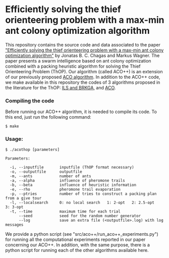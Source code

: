 # Efficiently solving the thief orienteering problem with a max-min ant colony optimization algorithm

This repository contains the source code and data associated to the paper ["Efficiently solving the thief orienteering problem with a max-min ant colony optimization algorithm"](https://cdn.shopify.com/s/files/1/0787/7841/products/3_563d6937-2fb2-42e8-a0e4-aacc75daf4f0.png?v=1557918086) by Jonatas B. C. Chagas and Markus Wagner. The paper presents a swarm intelligence based on ant colony optimization combined with a packing heuristic algorithm for solving the Thief Orienteering Problem (ThOP). Our algorithm (called ACO++) is an extension of our previously proposed [ACO algorithm](https://www.sciencedirect.com/science/article/abs/pii/S0167637720301255). In addition to the ACO++ code, we make available in this repository the codes of 3 algorithms proposed in the literature for the ThOP: [ILS and BRKGA](https://ieeexplore.ieee.org/document/8477853), and [ACO](https://www.sciencedirect.com/science/article/abs/pii/S0167637720301255).

### Compiling the code

Before running our ACO++ algorithm, it is needed to compile its code. To this end, just run the following command:

```console
$ make
```

### Usage:

```console
$ ./acothop [parameters]

Parameters:

  -i, --inputfile       inputfile (ThOP format necessary)
  -o, --outputfile      outputfile
  -m, --ants            number of ants
  -a, --alpha           influence of pheromone trails
  -b, --beta            influence of heuristic information
  -e, --rho             pheromone trail evaporation
  -p, --ptries          number of tries to construct a packing plan from a give tour
  -l, --localsearch     0: no local search   1: 2-opt   2: 2.5-opt   3: 3-opt
  -t, --time            maximum time for each trial  
      --seed            seed for the random number generator
      --log             save an extra file (<outputfile>.log) with log messages

```

We provide a python script (see "src/aco++/run_aco++_experiments.py") for running all the computational experiments reported in our paper concerning our ACO++. In addition, with the same purpose, there is a python script for running each of the other algorithms available here.
